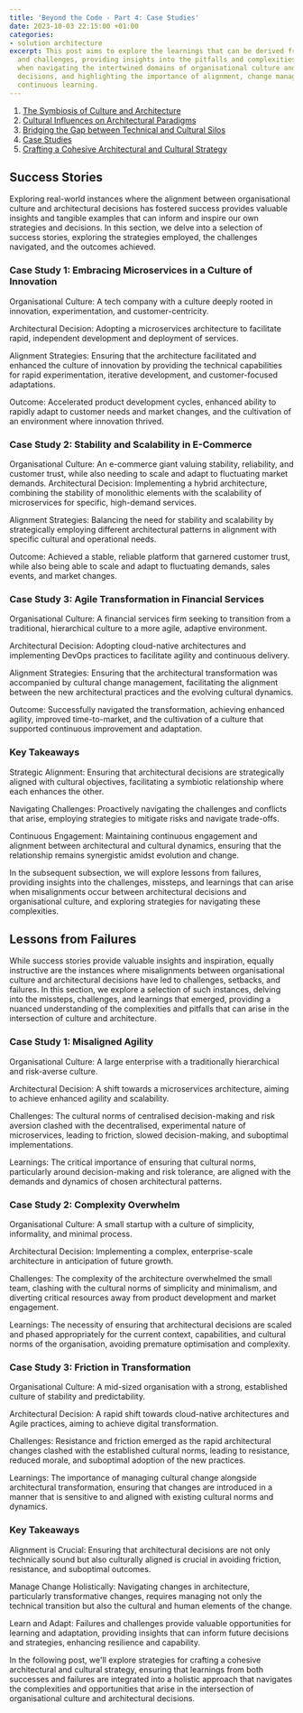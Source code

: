 ```yaml
---
title: 'Beyond the Code - Part 4: Case Studies'
date: 2023-10-03 22:15:00 +01:00
categories:
- solution architecture
excerpt: This post aims to explore the learnings that can be derived from failures
  and challenges, providing insights into the pitfalls and complexities that can arise
  when navigating the intertwined domains of organisational culture and architectural
  decisions, and highlighting the importance of alignment, change management, and
  continuous learning.
---
```


1. [The Symbiosis of Culture and Architecture](https://lord.technology/2023/10/03/beyond-the-code-the-unseen-influence-of-organisational-culture-on-architectural-decisions-part-1-the-symbiosis-of-culture-and-architecture.html)
2. [Cultural Influences on Architectural Paradigms](https://lord.technology/2023/10/03/beyond-the-code-the-unseen-influence-of-organisational-culture-on-architectural-decisions-part-2-cultural-influences-on-architectural-paradigms.html)
3. [Bridging the Gap between Technical and Cultural Silos](https://lord.technology/2023/10/03/beyond-the-code-the-unseen-influence-of-organisational-culture-on-architectural-decisions-part-3-bridging-the-gap-between-technical-and-cultural-silos.html)
4. [Case Studies](https://lord.technology/2023/10/03/beyond-the-code-the-unseen-influence-of-organisational-culture-on-architectural-decisions-part-4-case-studies.html)
5. [Crafting a Cohesive Architectural and Cultural Strategy](https://lord.technology/2023/10/03/beyond-the-code-the-unseen-influence-of-organisational-culture-on-architectural-decisions-part-5-crafting-a-cohesive-architectural-and-cultural-strategy.html)

## Success Stories

Exploring real-world instances where the alignment between organisational culture and architectural decisions has fostered success provides valuable insights and tangible examples that can inform and inspire our own strategies and decisions. In this section, we delve into a selection of success stories, exploring the strategies employed, the challenges navigated, and the outcomes achieved.

### Case Study 1: Embracing Microservices in a Culture of Innovation

Organisational Culture: A tech company with a culture deeply rooted in innovation, experimentation, and customer-centricity.

Architectural Decision: Adopting a microservices architecture to facilitate rapid, independent development and deployment of services.

Alignment Strategies: Ensuring that the architecture facilitated and enhanced the culture of innovation by providing the technical capabilities for rapid experimentation, iterative development, and customer-focused adaptations.

Outcome: Accelerated product development cycles, enhanced ability to rapidly adapt to customer needs and market changes, and the cultivation of an environment where innovation thrived.

### Case Study 2: Stability and Scalability in E-Commerce

Organisational Culture: An e-commerce giant valuing stability, reliability, and customer trust, while also needing to scale and adapt to fluctuating market demands.
Architectural Decision: Implementing a hybrid architecture, combining the stability of monolithic elements with the scalability of microservices for specific, high-demand services.

Alignment Strategies: Balancing the need for stability and scalability by strategically employing different architectural patterns in alignment with specific cultural and operational needs.

Outcome: Achieved a stable, reliable platform that garnered customer trust, while also being able to scale and adapt to fluctuating demands, sales events, and market changes.

### Case Study 3: Agile Transformation in Financial Services

Organisational Culture: A financial services firm seeking to transition from a traditional, hierarchical culture to a more agile, adaptive environment.

Architectural Decision: Adopting cloud-native architectures and implementing DevOps practices to facilitate agility and continuous delivery.

Alignment Strategies: Ensuring that the architectural transformation was accompanied by cultural change management, facilitating the alignment between the new architectural practices and the evolving cultural dynamics.

Outcome: Successfully navigated the transformation, achieving enhanced agility, improved time-to-market, and the cultivation of a culture that supported continuous improvement and adaptation.

### Key Takeaways

Strategic Alignment: Ensuring that architectural decisions are strategically aligned with cultural objectives, facilitating a symbiotic relationship where each enhances the other.

Navigating Challenges: Proactively navigating the challenges and conflicts that arise, employing strategies to mitigate risks and navigate trade-offs.

Continuous Engagement: Maintaining continuous engagement and alignment between architectural and cultural dynamics, ensuring that the relationship remains synergistic amidst evolution and change.

In the subsequent subsection, we will explore lessons from failures, providing insights into the challenges, missteps, and learnings that can arise when misalignments occur between architectural decisions and organisational culture, and exploring strategies for navigating these complexities.

## Lessons from Failures

While success stories provide valuable insights and inspiration, equally instructive are the instances where misalignments between organisational culture and architectural decisions have led to challenges, setbacks, and failures. In this section, we explore a selection of such instances, delving into the missteps, challenges, and learnings that emerged, providing a nuanced understanding of the complexities and pitfalls that can arise in the intersection of culture and architecture.

### Case Study 1: Misaligned Agility

Organisational Culture: A large enterprise with a traditionally hierarchical and risk-averse culture.

Architectural Decision: A shift towards a microservices architecture, aiming to achieve enhanced agility and scalability.

Challenges: The cultural norms of centralised decision-making and risk aversion clashed with the decentralised, experimental nature of microservices, leading to friction, slowed decision-making, and suboptimal implementations.

Learnings: The critical importance of ensuring that cultural norms, particularly around decision-making and risk tolerance, are aligned with the demands and dynamics of chosen architectural patterns.

### Case Study 2: Complexity Overwhelm

Organisational Culture: A small startup with a culture of simplicity, informality, and minimal process.

Architectural Decision: Implementing a complex, enterprise-scale architecture in anticipation of future growth.

Challenges: The complexity of the architecture overwhelmed the small team, clashing with the cultural norms of simplicity and minimalism, and diverting critical resources away from product development and market engagement.

Learnings: The necessity of ensuring that architectural decisions are scaled and phased appropriately for the current context, capabilities, and cultural norms of the organisation, avoiding premature optimisation and complexity.

### Case Study 3: Friction in Transformation

Organisational Culture: A mid-sized organisation with a strong, established culture of stability and predictability.

Architectural Decision: A rapid shift towards cloud-native architectures and Agile practices, aiming to achieve digital transformation.

Challenges: Resistance and friction emerged as the rapid architectural changes clashed with the established cultural norms, leading to resistance, reduced morale, and suboptimal adoption of the new practices.

Learnings: The importance of managing cultural change alongside architectural transformation, ensuring that changes are introduced in a manner that is sensitive to and aligned with existing cultural norms and dynamics.

### Key Takeaways

Alignment is Crucial: Ensuring that architectural decisions are not only technically sound but also culturally aligned is crucial in avoiding friction, resistance, and suboptimal outcomes.

Manage Change Holistically: Navigating changes in architecture, particularly transformative changes, requires managing not only the technical transition but also the cultural and human elements of the change.

Learn and Adapt: Failures and challenges provide valuable opportunities for learning and adaptation, providing insights that can inform future decisions and strategies, enhancing resilience and capability.

In the following post, we'll explore strategies for crafting a cohesive architectural and cultural strategy, ensuring that learnings from both successes and failures are integrated into a holistic approach that navigates the complexities and opportunities that arise in the intersection of organisational culture and architectural decisions.
